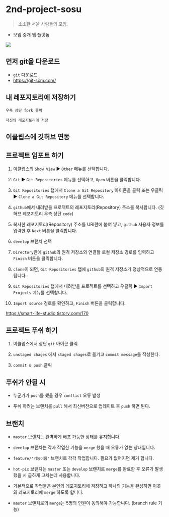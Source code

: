 # 2nd-project-sosu
> 소소한 서울 사람들의 모임.

* 모임 중개 웹 플랫폼

![](../total-branch.png)

## 먼저 git을 다운로드

* ``git`` 다운로드
* https://git-scm.com/


## 내 레포지토리에 저장하기

```
우측 상단 fork 클릭
```

```
자신의 레포지토리에 저장
```

## 이클립스에 깃허브 연동

## 프로젝트 임포트 하기

1. 이클립스의 ``Show View`` ▶ ``Other`` 메뉴를 선택합니다.

2. ``Git`` ▶ ``Git Repositories`` 메뉴를 선택하고, ``Open`` 버튼을 클릭합니다.

3. ``Git Repositories`` 탭에서 ``Clone a Git Repository`` 아이콘을 클릭 또는 우클릭 ▶ ``Clone a Git Repository`` 메뉴를 선택합니다.

4. ``github``에서 내려받을 프로젝트의 레포지토리(Repository) 주소를 복사합니다. (깃허브 레포지토리 우측 상단 ``code``)

5. 복사한 레포지토리(Repository) 주소를 URI란에 붙여 넣고, ``github`` 사용자 정보를 입력한 후 ``Next`` 버튼을 클릭합니다.

6. ``develop`` 브랜치 선택

7. ``Directory``란에 ``github``의 원격 저장소와 연결할 로컬 저장소 경로를 입력하고 ``Finish`` 버튼을 클릭합니다.

8. ``clone``이 되면, ``Git Repositories`` 탭에 ``github``의 원격 저장소가 정상적으로 연동됩니다.

9. ``Git Repositories`` 탭에서 내려받을 프로젝트를 선택하고 우클릭 ▶ ``Import Projects`` 메뉴를 선택합니다.

10. ``Import source`` 경로를 확인하고, ``Finish`` 버튼을 클릭합니다.


https://smart-life-studio.tistory.com/170

## 프로젝트 푸쉬 하기

1. 이클립스에서 상단 ``git`` 아이콘 클릭

2. ``unstaged chages`` 에서 ``staged chages``로 옮기고 ``commit message``를 작성한다.

3. ``commit & push`` 클릭


## 푸쉬가 안될 시

* 누군가가 ``push``를 했을 경우 ``conflict`` 오류 발생

* 푸쉬 하려는 브랜치를 ``pull`` 해서 최신버전으로 업데이트 후 ``push`` 하면 된다.

## 브랜치

* ``master`` 브랜치는 완벽하게 배포 가능한 상태를 유지합니다.

* ``develop`` 브랜치는 각자 작업한 기능을 ``merge`` 했을 때 오류가 없는 상태입니다.

* ``feature/'기능이름'`` 브랜치로 각각 작업합니다. 필요가 없어지면 제거 합니다.

* ``hot-pix`` 브랜치는 ``master`` 또는 ``develop`` 브랜치로 ``merge``를 완료한 후 오류가 발생했을 시 급하게 고치는데 사용합니다.

* 기본적으로 작업물은 본인의 레포지토리에 저장하고 하나의 기능을 완성하면 이곳의 레포지토리에 ``merge`` 하도록 합니다.

* ``master`` 브랜치로의 ``merge``는 5명의 인원이 동의해야 가능합니다. (branch rule 기능)

<!-- Markdown link & img dfn's -->
[travis-image]: https://img.shields.io/travis/dbader/node-datadog-metrics/master.svg?style=flat-square
[travis-url]: https://travis-ci.org/dbader/node-datadog-metrics
